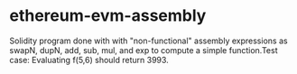 # ethereum-evm-assembly
Solidity program done with with "non-functional" assembly expressions as swapN, dupN, add, sub, mul, and exp to compute a simple function.Test case: Evaluating f(5,6) should return 3993.
